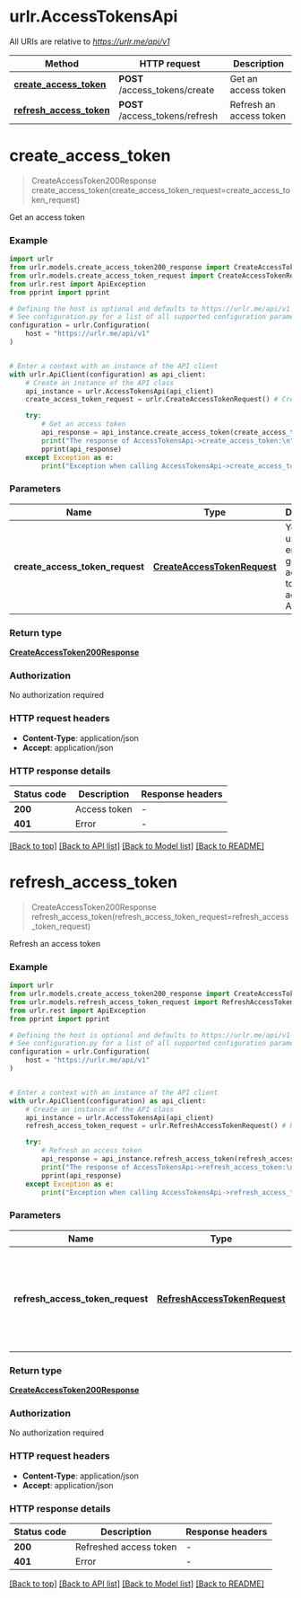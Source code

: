 # urlr.AccessTokensApi

All URIs are relative to *https://urlr.me/api/v1*

Method | HTTP request | Description
------------- | ------------- | -------------
[**create_access_token**](AccessTokensApi.md#create_access_token) | **POST** /access_tokens/create | Get an access token
[**refresh_access_token**](AccessTokensApi.md#refresh_access_token) | **POST** /access_tokens/refresh | Refresh an access token


# **create_access_token**
> CreateAccessToken200Response create_access_token(create_access_token_request=create_access_token_request)

Get an access token

### Example


```python
import urlr
from urlr.models.create_access_token200_response import CreateAccessToken200Response
from urlr.models.create_access_token_request import CreateAccessTokenRequest
from urlr.rest import ApiException
from pprint import pprint

# Defining the host is optional and defaults to https://urlr.me/api/v1
# See configuration.py for a list of all supported configuration parameters.
configuration = urlr.Configuration(
    host = "https://urlr.me/api/v1"
)


# Enter a context with an instance of the API client
with urlr.ApiClient(configuration) as api_client:
    # Create an instance of the API class
    api_instance = urlr.AccessTokensApi(api_client)
    create_access_token_request = urlr.CreateAccessTokenRequest() # CreateAccessTokenRequest | You can use this endpoint to get an access token to access the API. (optional)

    try:
        # Get an access token
        api_response = api_instance.create_access_token(create_access_token_request=create_access_token_request)
        print("The response of AccessTokensApi->create_access_token:\n")
        pprint(api_response)
    except Exception as e:
        print("Exception when calling AccessTokensApi->create_access_token: %s\n" % e)
```



### Parameters


Name | Type | Description  | Notes
------------- | ------------- | ------------- | -------------
 **create_access_token_request** | [**CreateAccessTokenRequest**](CreateAccessTokenRequest.md)| You can use this endpoint to get an access token to access the API. | [optional] 

### Return type

[**CreateAccessToken200Response**](CreateAccessToken200Response.md)

### Authorization

No authorization required

### HTTP request headers

 - **Content-Type**: application/json
 - **Accept**: application/json

### HTTP response details

| Status code | Description | Response headers |
|-------------|-------------|------------------|
**200** | Access token |  -  |
**401** | Error |  -  |

[[Back to top]](#) [[Back to API list]](../README.md#documentation-for-api-endpoints) [[Back to Model list]](../README.md#documentation-for-models) [[Back to README]](../README.md)

# **refresh_access_token**
> CreateAccessToken200Response refresh_access_token(refresh_access_token_request=refresh_access_token_request)

Refresh an access token

### Example


```python
import urlr
from urlr.models.create_access_token200_response import CreateAccessToken200Response
from urlr.models.refresh_access_token_request import RefreshAccessTokenRequest
from urlr.rest import ApiException
from pprint import pprint

# Defining the host is optional and defaults to https://urlr.me/api/v1
# See configuration.py for a list of all supported configuration parameters.
configuration = urlr.Configuration(
    host = "https://urlr.me/api/v1"
)


# Enter a context with an instance of the API client
with urlr.ApiClient(configuration) as api_client:
    # Create an instance of the API class
    api_instance = urlr.AccessTokensApi(api_client)
    refresh_access_token_request = urlr.RefreshAccessTokenRequest() # RefreshAccessTokenRequest | You can use this endpoint to refresh your access token without credentials. (optional)

    try:
        # Refresh an access token
        api_response = api_instance.refresh_access_token(refresh_access_token_request=refresh_access_token_request)
        print("The response of AccessTokensApi->refresh_access_token:\n")
        pprint(api_response)
    except Exception as e:
        print("Exception when calling AccessTokensApi->refresh_access_token: %s\n" % e)
```



### Parameters


Name | Type | Description  | Notes
------------- | ------------- | ------------- | -------------
 **refresh_access_token_request** | [**RefreshAccessTokenRequest**](RefreshAccessTokenRequest.md)| You can use this endpoint to refresh your access token without credentials. | [optional] 

### Return type

[**CreateAccessToken200Response**](CreateAccessToken200Response.md)

### Authorization

No authorization required

### HTTP request headers

 - **Content-Type**: application/json
 - **Accept**: application/json

### HTTP response details

| Status code | Description | Response headers |
|-------------|-------------|------------------|
**200** | Refreshed access token |  -  |
**401** | Error |  -  |

[[Back to top]](#) [[Back to API list]](../README.md#documentation-for-api-endpoints) [[Back to Model list]](../README.md#documentation-for-models) [[Back to README]](../README.md)


